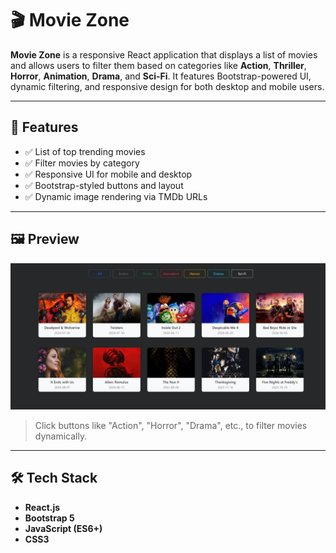 # 🎬 Movie Zone

**Movie Zone** is a responsive React application that displays a list of movies and allows users to filter them based on categories like **Action**, **Thriller**, **Horror**, **Animation**, **Drama**, and **Sci-Fi**. It features Bootstrap-powered UI, dynamic filtering, and responsive design for both desktop and mobile users.

---

## 🚀 Features

- ✅ List of top trending movies
- ✅ Filter movies by category
- ✅ Responsive UI for mobile and desktop
- ✅ Bootstrap-styled buttons and layout
- ✅ Dynamic image rendering via TMDb URLs

---

## 🖼 Preview

![Movie Zone Preview](movies_Zone\src\assets\Movie-Zone.png)

> Click buttons like "Action", "Horror", "Drama", etc., to filter movies dynamically.

---

## 🛠 Tech Stack

- **React.js**
- **Bootstrap 5**
- **JavaScript (ES6+)**
- **CSS3**



